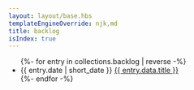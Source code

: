 ```yaml
---
layout: layout/base.hbs
templateEngineOverride: njk,md
title: backlog
isIndex: true
---
```

<div class="-ml-6 -mr-6">
<ul class="">
{%- for entry in collections.backlog | reverse -%}
    <li class="">
        <span class="text-center w-3/12 text-gray-600 text-xs inline-block">{{ entry.date | short_date }}</span>
        <span class="align-top w-8/12 inline-block"><a href="{{ entry.url }}" class="text-xl border-b border-gray-500 text-blue-600">{{ entry.data.title }}</a></span>
    </li>
{%- endfor -%}
</ul>

</div>
